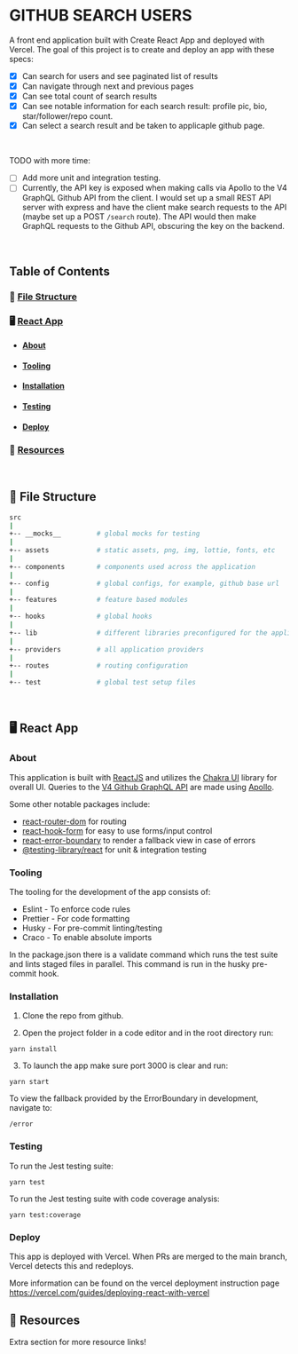 # GITHUB SEARCH USERS
A front end application built with Create React App and deployed with Vercel. The goal of this project is to create and deploy an app with these specs:

- [x] Can search for users and see paginated list of results
- [x] Can navigate through next and previous pages
- [x] Can see total count of search results
- [x] Can see notable information for each search result: profile pic, bio, star/follower/repo count.
- [x] Can select a search result and be taken to applicaple github page.

<br />

TODO with more time:

- [ ] Add more unit and integration testing.
- [ ] Currently, the API key is exposed when making calls via Apollo to the V4 GraphQL Github API from the client. I would set up a small REST API server with express and have the client make search requests to the API (maybe set up a POST `/search` route). The API would then make GraphQL requests to the Github API, obscuring the key on the backend.
<br />

## Table of Contents  

### &#128193; [File Structure](#file-structure)

### &#128421; [React App](#react-app)
 - #### [About](#description)
 
 - #### [Tooling](#tooling-app)

 - #### [Installation](#install-app)
 
 - #### [Testing](#test-app)
 
 - #### [Deploy](#deploy-app)


### &#128206; [Resources](#resources)
<br />

<a name="file-structure"/>

## &#128193; File Structure
```sh
src
|
+-- __mocks__         # global mocks for testing
|
+-- assets            # static assets, png, img, lottie, fonts, etc
|
+-- components        # components used across the application
|
+-- config            # global configs, for example, github base url
|
+-- features          # feature based modules
|
+-- hooks             # global hooks
|
+-- lib               # different libraries preconfigured for the application
|
+-- providers         # all application providers
|
+-- routes            # routing configuration
|
+-- test              # global test setup files
```

<br />

<a name="react-app"/>

## &#128421; React App


<a name="description"/>

### About
This application is built with [ReactJS](https://reactjs.org/) and utilizes the [Chakra UI](https://chakra-ui.com/) library for overall UI. Queries to the [V4 Github GraphQL API](https://docs.github.com/en/graphql) are made using [Apollo](https://www.apollographql.com/docs/react/). 

Some other notable packages include:
- [react-router-dom](https://reactrouter.com/) for routing
- [react-hook-form](https://react-hook-form.com/) for easy to use forms/input control
- [react-error-boundary](https://www.npmjs.com/package/react-error-boundary) to render a fallback view in case of errors
- [@testing-library/react](https://testing-library.com/docs/react-testing-library/intro/) for unit & integration testing


<a name="tooling-app"/>

### Tooling
The tooling for the development of the app consists of:
- Eslint - To enforce code rules
- Prettier - For code formatting
- Husky - For pre-commit linting/testing
- Craco - To enable absolute imports

In the package.json there is a validate command which runs the test suite and lints staged files in parallel. This command is run in the husky pre-commit hook.


<a name="install-app"/>

### Installation

1. Clone the repo from github.

2. Open the project folder in a code editor and in the root directory run:
```
yarn install
```
3. To launch the app make sure port 3000 is clear and run:
```
yarn start
```

To view the fallback provided by the ErrorBoundary in development, navigate to:
```
/error
```

<a name="test-app"/>

### Testing

To run the Jest testing suite:
```
yarn test
```

To run the Jest testing suite with code coverage analysis:
```
yarn test:coverage
```

<a name="deploy-app"/>

### Deploy

This app is deployed with Vercel. When PRs are merged to the main branch, Vercel detects this and redeploys.

More information can be found on the vercel deployment instruction page https://vercel.com/guides/deploying-react-with-vercel

<a name="resources"/>

## &#128206; Resources
Extra section for more resource links!
